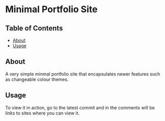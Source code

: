 # Minimal Portfolio Site

## Table of Contents

-   [About](#about)
-   [Usage](#usage)

## About <a name = "about"></a>

A very simple minmal portfolio site that encapsulates newer features such as changeable colour themes.

## Usage <a name = "usage"></a>

To view it in action, go to the latest commit and in the comments will be links to sites where you can view it.
